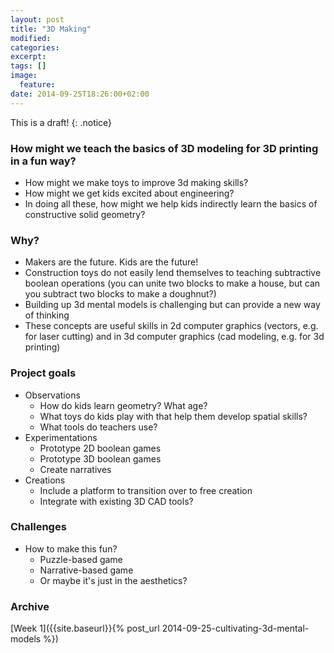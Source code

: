 ```yaml
---
layout: post
title: "3D Making"
modified:
categories: 
excerpt:
tags: []
image:
  feature:
date: 2014-09-25T18:26:00+02:00
---
```

This is a draft!
{: .notice}

### How might we teach the basics of 3D modeling for 3D printing in a fun way? 

- How might we make toys to improve 3d making skills?
- How might we get kids excited about engineering?
- In doing all these, how might we help kids indirectly learn the basics of constructive solid geometry?

### Why?

- Makers are the future. Kids are the future!
- Construction toys do not easily lend themselves to teaching subtractive boolean operations (you can unite two blocks to make a house, but can you subtract two blocks to make a doughnut?)
- Building up 3d mental models is challenging but can provide a new way of thinking
- These concepts are useful skills in 2d computer graphics (vectors, e.g. for laser cutting) and in 3d computer graphics (cad modeling, e.g. for 3d printing)


### Project goals

- Observations
    - How do kids learn geometry? What age? 
    - What toys do kids play with that help them develop spatial skills?
    - What tools do teachers use?
- Experimentations
    - Prototype 2D boolean games
    - Prototype 3D boolean games
    - Create narratives
- Creations 
    - Include a platform to transition over to free creation
    - Integrate with existing 3D CAD tools?
    
### Challenges

- How to make this fun? 
    - Puzzle-based game 
    - Narrative-based game
    - Or maybe it's just in the aesthetics?
    

### Archive

[Week 1]({{site.baseurl}}{% post_url 2014-09-25-cultivating-3d-mental-models %})
